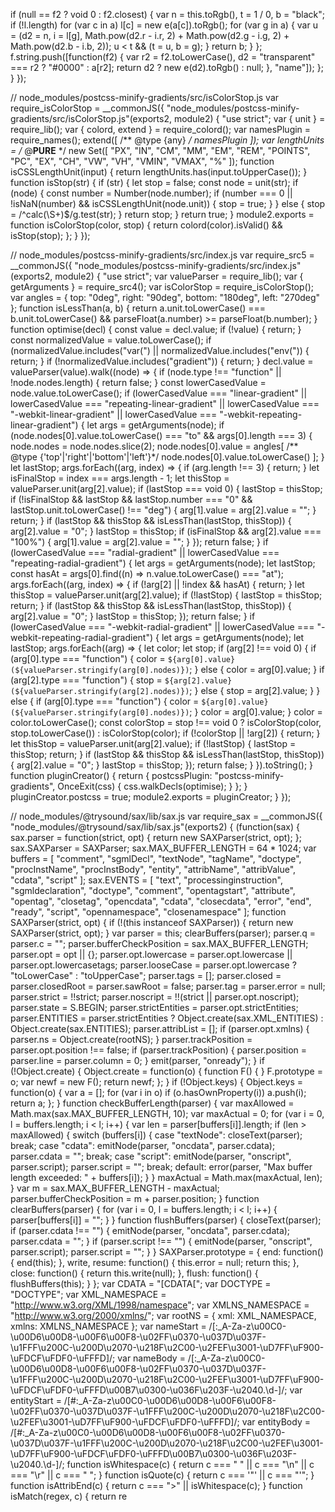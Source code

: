   if (null == f2 ? void 0 : f2.closest) {
          var n = this.toRgb(), t = 1 / 0, b = "black";
          if (!l.length)
            for (var c in a)
              l[c] = new e(a[c]).toRgb();
          for (var g in a) {
            var u = (d2 = n, i = l[g], Math.pow(d2.r - i.r, 2) + Math.pow(d2.g - i.g, 2) + Math.pow(d2.b - i.b, 2));
            u < t && (t = u, b = g);
          }
          return b;
        }
      };
      f.string.push([function(f2) {
        var r2 = f2.toLowerCase(), d2 = "transparent" === r2 ? "#0000" : a[r2];
        return d2 ? new e(d2).toRgb() : null;
      }, "name"]);
    };
  }
});

// node_modules/postcss-minify-gradients/src/isColorStop.js
var require_isColorStop = __commonJS({
  "node_modules/postcss-minify-gradients/src/isColorStop.js"(exports2, module2) {
    "use strict";
    var { unit } = require_lib();
    var { colord, extend } = require_colord();
    var namesPlugin = require_names();
    extend([
      /** @type {any} */
      namesPlugin
    ]);
    var lengthUnits = /* @__PURE__ */ new Set([
      "PX",
      "IN",
      "CM",
      "MM",
      "EM",
      "REM",
      "POINTS",
      "PC",
      "EX",
      "CH",
      "VW",
      "VH",
      "VMIN",
      "VMAX",
      "%"
    ]);
    function isCSSLengthUnit(input) {
      return lengthUnits.has(input.toUpperCase());
    }
    function isStop(str) {
      if (str) {
        let stop = false;
        const node = unit(str);
        if (node) {
          const number = Number(node.number);
          if (number === 0 || !isNaN(number) && isCSSLengthUnit(node.unit)) {
            stop = true;
          }
        } else {
          stop = /^calc\(\S+\)$/g.test(str);
        }
        return stop;
      }
      return true;
    }
    module2.exports = function isColorStop(color, stop) {
      return colord(color).isValid() && isStop(stop);
    };
  }
});

// node_modules/postcss-minify-gradients/src/index.js
var require_src5 = __commonJS({
  "node_modules/postcss-minify-gradients/src/index.js"(exports2, module2) {
    "use strict";
    var valueParser = require_lib();
    var { getArguments } = require_src4();
    var isColorStop = require_isColorStop();
    var angles = {
      top: "0deg",
      right: "90deg",
      bottom: "180deg",
      left: "270deg"
    };
    function isLessThan(a, b) {
      return a.unit.toLowerCase() === b.unit.toLowerCase() && parseFloat(a.number) >= parseFloat(b.number);
    }
    function optimise(decl) {
      const value = decl.value;
      if (!value) {
        return;
      }
      const normalizedValue = value.toLowerCase();
      if (normalizedValue.includes("var(") || normalizedValue.includes("env(")) {
        return;
      }
      if (!normalizedValue.includes("gradient")) {
        return;
      }
      decl.value = valueParser(value).walk((node) => {
        if (node.type !== "function" || !node.nodes.length) {
          return false;
        }
        const lowerCasedValue = node.value.toLowerCase();
        if (lowerCasedValue === "linear-gradient" || lowerCasedValue === "repeating-linear-gradient" || lowerCasedValue === "-webkit-linear-gradient" || lowerCasedValue === "-webkit-repeating-linear-gradient") {
          let args = getArguments(node);
          if (node.nodes[0].value.toLowerCase() === "to" && args[0].length === 3) {
            node.nodes = node.nodes.slice(2);
            node.nodes[0].value = angles[
              /** @type {'top'|'right'|'bottom'|'left'}*/
              node.nodes[0].value.toLowerCase()
            ];
          }
          let lastStop;
          args.forEach((arg, index) => {
            if (arg.length !== 3) {
              return;
            }
            let isFinalStop = index === args.length - 1;
            let thisStop = valueParser.unit(arg[2].value);
            if (lastStop === void 0) {
              lastStop = thisStop;
              if (!isFinalStop && lastStop && lastStop.number === "0" && lastStop.unit.toLowerCase() !== "deg") {
                arg[1].value = arg[2].value = "";
              }
              return;
            }
            if (lastStop && thisStop && isLessThan(lastStop, thisStop)) {
              arg[2].value = "0";
            }
            lastStop = thisStop;
            if (isFinalStop && arg[2].value === "100%") {
              arg[1].value = arg[2].value = "";
            }
          });
          return false;
        }
        if (lowerCasedValue === "radial-gradient" || lowerCasedValue === "repeating-radial-gradient") {
          let args = getArguments(node);
          let lastStop;
          const hasAt = args[0].find((n) => n.value.toLowerCase() === "at");
          args.forEach((arg, index) => {
            if (!arg[2] || !index && hasAt) {
              return;
            }
            let thisStop = valueParser.unit(arg[2].value);
            if (!lastStop) {
              lastStop = thisStop;
              return;
            }
            if (lastStop && thisStop && isLessThan(lastStop, thisStop)) {
              arg[2].value = "0";
            }
            lastStop = thisStop;
          });
          return false;
        }
        if (lowerCasedValue === "-webkit-radial-gradient" || lowerCasedValue === "-webkit-repeating-radial-gradient") {
          let args = getArguments(node);
          let lastStop;
          args.forEach((arg) => {
            let color;
            let stop;
            if (arg[2] !== void 0) {
              if (arg[0].type === "function") {
                color = `${arg[0].value}(${valueParser.stringify(arg[0].nodes)})`;
              } else {
                color = arg[0].value;
              }
              if (arg[2].type === "function") {
                stop = `${arg[2].value}(${valueParser.stringify(arg[2].nodes)})`;
              } else {
                stop = arg[2].value;
              }
            } else {
              if (arg[0].type === "function") {
                color = `${arg[0].value}(${valueParser.stringify(arg[0].nodes)})`;
              }
              color = arg[0].value;
            }
            color = color.toLowerCase();
            const colorStop = stop !== void 0 ? isColorStop(color, stop.toLowerCase()) : isColorStop(color);
            if (!colorStop || !arg[2]) {
              return;
            }
            let thisStop = valueParser.unit(arg[2].value);
            if (!lastStop) {
              lastStop = thisStop;
              return;
            }
            if (lastStop && thisStop && isLessThan(lastStop, thisStop)) {
              arg[2].value = "0";
            }
            lastStop = thisStop;
          });
          return false;
        }
      }).toString();
    }
    function pluginCreator() {
      return {
        postcssPlugin: "postcss-minify-gradients",
        OnceExit(css) {
          css.walkDecls(optimise);
        }
      };
    }
    pluginCreator.postcss = true;
    module2.exports = pluginCreator;
  }
});

// node_modules/@trysound/sax/lib/sax.js
var require_sax = __commonJS({
  "node_modules/@trysound/sax/lib/sax.js"(exports2) {
    (function(sax) {
      sax.parser = function(strict, opt) {
        return new SAXParser(strict, opt);
      };
      sax.SAXParser = SAXParser;
      sax.MAX_BUFFER_LENGTH = 64 * 1024;
      var buffers = [
        "comment",
        "sgmlDecl",
        "textNode",
        "tagName",
        "doctype",
        "procInstName",
        "procInstBody",
        "entity",
        "attribName",
        "attribValue",
        "cdata",
        "script"
      ];
      sax.EVENTS = [
        "text",
        "processinginstruction",
        "sgmldeclaration",
        "doctype",
        "comment",
        "opentagstart",
        "attribute",
        "opentag",
        "closetag",
        "opencdata",
        "cdata",
        "closecdata",
        "error",
        "end",
        "ready",
        "script",
        "opennamespace",
        "closenamespace"
      ];
      function SAXParser(strict, opt) {
        if (!(this instanceof SAXParser)) {
          return new SAXParser(strict, opt);
        }
        var parser = this;
        clearBuffers(parser);
        parser.q = parser.c = "";
        parser.bufferCheckPosition = sax.MAX_BUFFER_LENGTH;
        parser.opt = opt || {};
        parser.opt.lowercase = parser.opt.lowercase || parser.opt.lowercasetags;
        parser.looseCase = parser.opt.lowercase ? "toLowerCase" : "toUpperCase";
        parser.tags = [];
        parser.closed = parser.closedRoot = parser.sawRoot = false;
        parser.tag = parser.error = null;
        parser.strict = !!strict;
        parser.noscript = !!(strict || parser.opt.noscript);
        parser.state = S.BEGIN;
        parser.strictEntities = parser.opt.strictEntities;
        parser.ENTITIES = parser.strictEntities ? Object.create(sax.XML_ENTITIES) : Object.create(sax.ENTITIES);
        parser.attribList = [];
        if (parser.opt.xmlns) {
          parser.ns = Object.create(rootNS);
        }
        parser.trackPosition = parser.opt.position !== false;
        if (parser.trackPosition) {
          parser.position = parser.line = parser.column = 0;
        }
        emit(parser, "onready");
      }
      if (!Object.create) {
        Object.create = function(o) {
          function F() {
          }
          F.prototype = o;
          var newf = new F();
          return newf;
        };
      }
      if (!Object.keys) {
        Object.keys = function(o) {
          var a = [];
          for (var i in o)
            if (o.hasOwnProperty(i))
              a.push(i);
          return a;
        };
      }
      function checkBufferLength(parser) {
        var maxAllowed = Math.max(sax.MAX_BUFFER_LENGTH, 10);
        var maxActual = 0;
        for (var i = 0, l = buffers.length; i < l; i++) {
          var len = parser[buffers[i]].length;
          if (len > maxAllowed) {
            switch (buffers[i]) {
              case "textNode":
                closeText(parser);
                break;
              case "cdata":
                emitNode(parser, "oncdata", parser.cdata);
                parser.cdata = "";
                break;
              case "script":
                emitNode(parser, "onscript", parser.script);
                parser.script = "";
                break;
              default:
                error(parser, "Max buffer length exceeded: " + buffers[i]);
            }
          }
          maxActual = Math.max(maxActual, len);
        }
        var m = sax.MAX_BUFFER_LENGTH - maxActual;
        parser.bufferCheckPosition = m + parser.position;
      }
      function clearBuffers(parser) {
        for (var i = 0, l = buffers.length; i < l; i++) {
          parser[buffers[i]] = "";
        }
      }
      function flushBuffers(parser) {
        closeText(parser);
        if (parser.cdata !== "") {
          emitNode(parser, "oncdata", parser.cdata);
          parser.cdata = "";
        }
        if (parser.script !== "") {
          emitNode(parser, "onscript", parser.script);
          parser.script = "";
        }
      }
      SAXParser.prototype = {
        end: function() {
          end(this);
        },
        write,
        resume: function() {
          this.error = null;
          return this;
        },
        close: function() {
          return this.write(null);
        },
        flush: function() {
          flushBuffers(this);
        }
      };
      var CDATA = "[CDATA[";
      var DOCTYPE = "DOCTYPE";
      var XML_NAMESPACE = "http://www.w3.org/XML/1998/namespace";
      var XMLNS_NAMESPACE = "http://www.w3.org/2000/xmlns/";
      var rootNS = { xml: XML_NAMESPACE, xmlns: XMLNS_NAMESPACE };
      var nameStart = /[:_A-Za-z\u00C0-\u00D6\u00D8-\u00F6\u00F8-\u02FF\u0370-\u037D\u037F-\u1FFF\u200C-\u200D\u2070-\u218F\u2C00-\u2FEF\u3001-\uD7FF\uF900-\uFDCF\uFDF0-\uFFFD]/;
      var nameBody = /[:_A-Za-z\u00C0-\u00D6\u00D8-\u00F6\u00F8-\u02FF\u0370-\u037D\u037F-\u1FFF\u200C-\u200D\u2070-\u218F\u2C00-\u2FEF\u3001-\uD7FF\uF900-\uFDCF\uFDF0-\uFFFD\u00B7\u0300-\u036F\u203F-\u2040.\d-]/;
      var entityStart = /[#:_A-Za-z\u00C0-\u00D6\u00D8-\u00F6\u00F8-\u02FF\u0370-\u037D\u037F-\u1FFF\u200C-\u200D\u2070-\u218F\u2C00-\u2FEF\u3001-\uD7FF\uF900-\uFDCF\uFDF0-\uFFFD]/;
      var entityBody = /[#:_A-Za-z\u00C0-\u00D6\u00D8-\u00F6\u00F8-\u02FF\u0370-\u037D\u037F-\u1FFF\u200C-\u200D\u2070-\u218F\u2C00-\u2FEF\u3001-\uD7FF\uF900-\uFDCF\uFDF0-\uFFFD\u00B7\u0300-\u036F\u203F-\u2040.\d-]/;
      function isWhitespace(c) {
        return c === " " || c === "\n" || c === "\r" || c === "	";
      }
      function isQuote(c) {
        return c === '"' || c === "'";
      }
      function isAttribEnd(c) {
        return c === ">" || isWhitespace(c);
      }
      function isMatch(regex, c) {
        return re